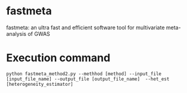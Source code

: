 # fastmeta
fastmeta: an ultra fast and efficient software tool for multivariate meta-analysis of GWAS


# Execution command 
`
python fastmeta_method2.py --methhod [method] --input_file [input_file_name] --output_file [output_file_name]  --het_est [heterogeneity_estimator]
`
